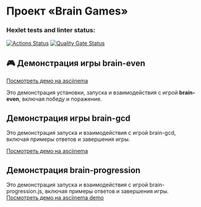 # Проект «Brain Games»

### Hexlet tests and linter status:
[![Actions Status](https://github.com/TimoEvt/qa-auto-engineer-javascript-project-44/actions/workflows/hexlet-check.yml/badge.svg)](https://github.com/TimoEvt/qa-auto-engineer-javascript-project-44/actions)
[![Quality Gate Status](https://sonarcloud.io/api/project_badges/measure?project=TimoEvt_qa-auto-engineer-javascript-project-44&metric=alert_status)](https://sonarcloud.io/summary/new_code?id=TimoEvt_qa-auto-engineer-javascript-project-44)
## 🎮 Демонстрация игры brain-even

[Посмотреть демо на asciinema](https://asciinema.org/a/Y6BadzQ0LKiznO5TPWQaBvbeZ)

Это демонстрация установки, запуска и взаимодействия с игрой **brain-even**, включая победу и поражение.


## Демонстрация игры brain-gcd

Это демонстрация запуска и взаимодействия с игрой brain-gcd, включая примеры ответов и завершения игры.

[Посмотреть демо на asciinema](https://asciinema.org/a/PKgJQcmh4RJU8ICNtA1iii64q)


## Демонстрация brain-progression

Это демонстрация запуска и взаимодействия с игрой brain-progression.js, включая примеры ответов и завершения игры.
[Посмотреть демо на asciinema demo](https://asciinema.org/a/RgrpSMn2h8A2IuX1BwyG7Fmbd)
